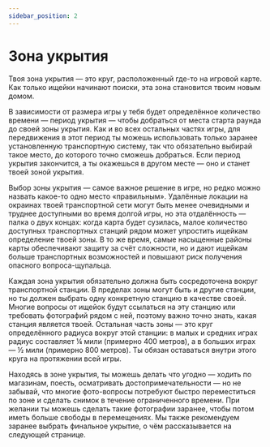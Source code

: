 ```yaml
---
sidebar_position: 2
---
```


# Зона укрытия

Твоя зона укрытия — это круг, расположенный где-то на игровой карте. Как только ищейки начинают поиски, эта зона становится твоим новым домом.

В зависимости от размера игры у тебя будет определённое количество времени — период укрытия — чтобы добраться от места старта раунда до своей зоны укрытия. Как и во всех остальных частях игры, для передвижения в этот период ты можешь использовать только заранее установленную транспортную систему, так что обязательно выбирай такое место, до которого точно сможешь добраться. Если период укрытия закончится, а ты окажешься в другом месте — оно и станет твоей зоной укрытия.

Выбор зоны укрытия — самое важное решение в игре, но редко можно назвать какое-то одно место «правильным». Удалённые локации на окраинах твоей транспортной сети могут быть менее очевидными и труднее доступными во время долгой игры, но эта отдалённость — палка о двух концах: когда карта будет сузилась, малое количество доступных транспортных станций рядом может упростить ищейкам определение твоей зоны. В то же время, самые насыщенные районы карты обеспечивают защиту за счёт сложности, но и дают ищейкам больше транспортных возможностей и повышают риск получения опасного вопроса-щупальца.

Каждая зона укрытия обязательно должна быть сосредоточена вокруг транспортной станции. В пределах зоны могут быть и другие станции, но ты должен выбрать одну конкретную станцию в качестве своей. Многие вопросы от ищейок будут ссылаться на эту станцию или требовать фотографий рядом с ней, поэтому важно точно знать, какая станция является твоей. Остальная часть зоны — это круг определённого радиуса вокруг этой станции: в малых и средних играх радиус составляет ¼ мили (примерно 400 метров), а в больших играх — ½ мили (примерно 800 метров). Ты обязан оставаться внутри этого круга на протяжении всей игры.

Находясь в зоне укрытия, ты можешь делать что угодно — ходить по магазинам, поесть, осматривать достопримечательности — но не забывай, что многие фото-вопросы потребуют быстро переместиться по зоне и сделать снимок в течение ограниченного времени. При желании ты можешь сделать такие фотографии заранее, чтобы потом иметь больше свободы в перемещениях. Мы также рекомендуем заранее выбрать финальное укрытие, о чём рассказывается на следующей странице.









